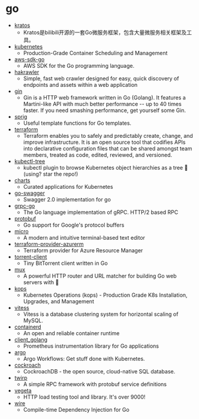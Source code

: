 # go
- [kratos](https://github.com/bilibili/kratos)
  - Kratos是bilibili开源的一套Go微服务框架，包含大量微服务相关框架及工具。
- [kubernetes](https://github.com/kubernetes/kubernetes)
  - Production-Grade Container Scheduling and Management
- [aws-sdk-go](https://github.com/aws/aws-sdk-go)
  - AWS SDK for the Go programming language.
- [hakrawler](https://github.com/hakluke/hakrawler)
  - Simple, fast web crawler designed for easy, quick discovery of endpoints and assets within a web application
- [gin](https://github.com/gin-gonic/gin)
  - Gin is a HTTP web framework written in Go (Golang). It features a Martini-like API with much better performance -- up to 40 times faster. If you need smashing performance, get yourself some Gin.
- [sprig](https://github.com/Masterminds/sprig)
  - Useful template functions for Go templates.
- [terraform](https://github.com/hashicorp/terraform)
  - Terraform enables you to safely and predictably create, change, and improve infrastructure. It is an open source tool that codifies APIs into declarative configuration files that can be shared amongst team members, treated as code, edited, reviewed, and versioned.
- [kubectl-tree](https://github.com/ahmetb/kubectl-tree)
  - kubectl plugin to browse Kubernetes object hierarchies as a tree 🎄 (using? star the repo!)
- [charts](https://github.com/helm/charts)
  - Curated applications for Kubernetes
- [go-swagger](https://github.com/go-swagger/go-swagger)
  - Swagger 2.0 implementation for go
- [grpc-go](https://github.com/grpc/grpc-go)
  - The Go language implementation of gRPC. HTTP/2 based RPC
- [protobuf](https://github.com/golang/protobuf)
  - Go support for Google's protocol buffers
- [micro](https://github.com/zyedidia/micro)
  - A modern and intuitive terminal-based text editor
- [terraform-provider-azurerm](https://github.com/terraform-providers/terraform-provider-azurerm)
  - Terraform provider for Azure Resource Manager
- [torrent-client](https://github.com/veggiedefender/torrent-client)
  - Tiny BitTorrent client written in Go
- [mux](https://github.com/gorilla/mux)
  - A powerful HTTP router and URL matcher for building Go web servers with 🦍
- [kops](https://github.com/kubernetes/kops)
  - Kubernetes Operations (kops) - Production Grade K8s Installation, Upgrades, and Management
- [vitess](https://github.com/vitessio/vitess)
  - Vitess is a database clustering system for horizontal scaling of MySQL.
- [containerd](https://github.com/containerd/containerd)
  - An open and reliable container runtime
- [client_golang](https://github.com/prometheus/client_golang)
  - Prometheus instrumentation library for Go applications
- [argo](https://github.com/argoproj/argo)
  - Argo Workflows: Get stuff done with Kubernetes.
- [cockroach](https://github.com/cockroachdb/cockroach)
  - CockroachDB - the open source, cloud-native SQL database.
- [twirp](https://github.com/twitchtv/twirp)
  - A simple RPC framework with protobuf service definitions
- [vegeta](https://github.com/tsenart/vegeta)
  - HTTP load testing tool and library. It's over 9000!
- [wire](https://github.com/google/wire)
  - Compile-time Dependency Injection for Go
